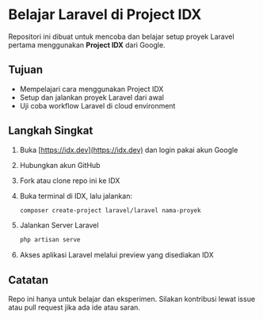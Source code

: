 # Belajar Laravel di Project IDX

Repositori ini dibuat untuk mencoba dan belajar setup proyek Laravel pertama menggunakan **Project IDX** dari Google.

## Tujuan

- Mempelajari cara menggunakan Project IDX
- Setup dan jalankan proyek Laravel dari awal
- Uji coba workflow Laravel di cloud environment

## Langkah Singkat

1. Buka [https://idx.dev](https://idx.dev) dan login pakai akun Google  
2. Hubungkan akun GitHub  
3. Fork atau clone repo ini ke IDX  
4. Buka terminal di IDX, lalu jalankan:

   ```bash
   composer create-project laravel/laravel nama-proyek
5. Jalankan Server Laravel
   
   ``` bash
   php artisan serve
6. Akses aplikasi Laravel melalui preview yang disediakan IDX

## Catatan
Repo ini hanya untuk belajar dan eksperimen.
Silakan kontribusi lewat issue atau pull request jika ada ide atau saran.
